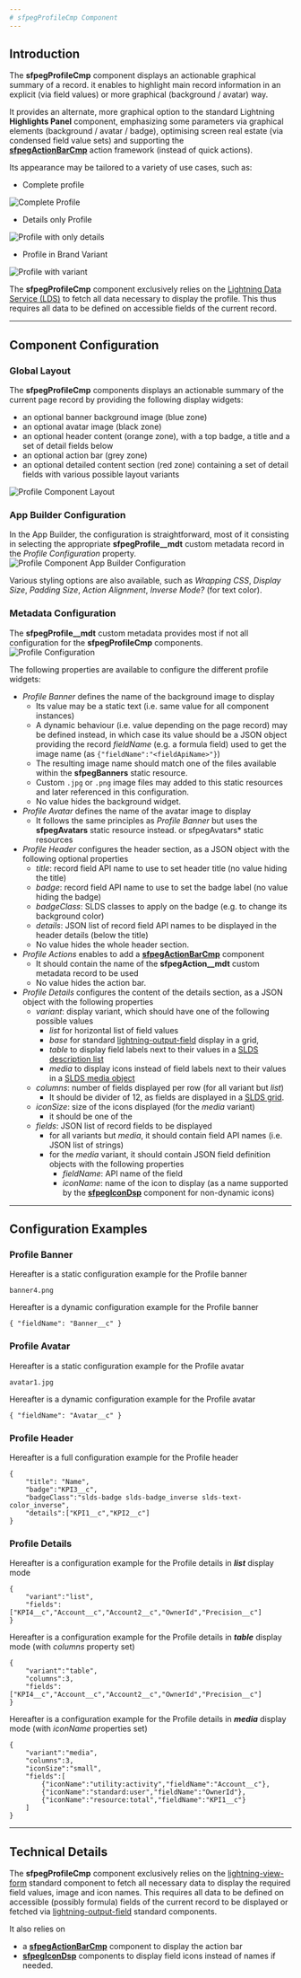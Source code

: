 ```yaml
---
# sfpegProfileCmp Component
---
```


## Introduction

The **sfpegProfileCmp** component displays an actionable graphical summary of a record.
it enables to highlight main record information in an explicit (via field values) or
more graphical (background / avatar) way.

It provides an alternate, more graphical option to the standard Lightning **Highlights Panel**
component, emphasizing some parameters via graphical elements (background / avatar / badge),
optimising screen real estate (via condensed field value sets) and supporting the  
**[sfpegActionBarCmp](/help/sfpegActionBarCmp.md)** action framework (instead of quick actions).

Its appearance may be tailored to a variety of use cases, such as:
* Complete profile

![Complete Profile](/media/sfpegProfile.png) 

* Details only Profile

![Profile with only details](/media/sfpegProfileDetails.png)

* Profile in Brand Variant

![Profile with variant](/media/sfpegProfileInverse.png) 


The **sfpegProfileCmp** component exclusively relies on the
[Lightning Data Service (LDS)](https://developer.salesforce.com/docs/component-library/documentation/en/lwc/data_ui_api)
to fetch all data necessary to display the profile. This thus requires all data to be defined on accessible
fields of the current record.


---

## Component Configuration

### Global Layout

The **sfpegProfileCmp** components displays an actionable summary of the current page record by providing 
the following display widgets:
* an optional banner background image (blue zone)
* an optional avatar image (black zone)
* an optional header content (orange zone), with a top badge, a title and a set of detail fields below
* an optional action bar (grey zone)
* an optional detailed content section (red zone) containing a set of detail fields with various possible layout variants

![Profile Component Layout](/media/sfpegProfileLayout.png) 


### App Builder Configuration

In the App Builder, the configuration is straightforward, most of it consisting in selecting the
appropriate **sfpegProfile__mdt** custom metadata record in the _Profile Configuration_ property.<br/>
![Profile Component App Builder Configuration](/media/sfpegProfileConfig.png) 

Various styling options are also available, such as _Wrapping CSS_, _Display Size_, _Padding Size_,
_Action Alignment_, _Inverse Mode?_ (for text color).


### Metadata Configuration

The **sfpegProfile__mdt** custom metadata provides most if not all configuration for the
**sfpegProfileCmp** components.<br/>
![Profile Configuration](/media/sfpegProfileConfigMeta.png)

The following properties are available to configure the different profile widgets:
* _Profile Banner_ defines the name of the background image to display
    * Its value may be a static text (i.e. same value for all component instances)
    * A dynamic behaviour (i.e. value depending on the page record) may be defined instead, in which case its value should be a JSON object providing the record _fieldName_ (e.g. a formula field) used to get the image name (as `{"fieldName":"<fieldApiName>"}`)
    * The resulting image name should match one of the files available within the **sfpegBanners** static resource.
    * Custom `.jpg` or `.png` image files may added to this static resources and later referenced in this configuration.
    * No value hides the background widget.
* _Profile Avatar_ defines the name of the avatar image to display
    * It follows the same principles as _Profile Banner_ but uses the **sfpegAvatars** static resource instead.
     or sfpegAvatars* static resources
* _Profile Header_ configures the header section, as a JSON object with the following optional properties
    * _title_: record field API name to use to set header title (no value hiding the title)
    * _badge_: record field API name to use to set the badge label (no value hiding the badge)
    * _badgeClass_: SLDS classes to apply on the badge (e.g. to change its background color)
    * _details_: JSON list of record field API names to be displayed in the header details (below the title) 
    * No value hides the whole header section. 
* _Profile Actions_ enables to add a **[sfpegActionBarCmp](/help/sfpegActionBarCmp.md)** component
    * It should contain the name of the **sfpegAction__mdt** custom metadata record to be used
    * No value hides the action bar.
* _Profile Details_ configures the content of the details section, as a JSON object with the following properties
    * _variant_: display variant, which should have one of the following possible values
        * _list_ for horizontal list of field values
        * _base_ for standard [lightning-output-field](https://developer.salesforce.com/docs/component-library/bundle/lightning-output-field/documentation) display in a grid,
        * _table_ to display field labels next to their values in a [SLDS description list](https://www.lightningdesignsystem.com/utilities/description-list/#Horizontal)
        * _media_ to display icons instead of field labels next to their values in a [SLDS media object](https://www.lightningdesignsystem.com/utilities/media-objects/)
    * _columns_: number of fields displayed per row (for all variant but _list_)
        * It should be divider of 12, as fields are displayed in a [SLDS grid](https://www.lightningdesignsystem.com/utilities/grid/).
    * _iconSize_: size of the icons displayed (for the _media_ variant)
        * it should be one of the 
    * _fields_: JSON list of record fields to be displayed
        * for all variants but _media_, it should contain field API names (i.e. JSON list of strings)
        * for the _media_ variant, it should contain JSON field definition objects with the following properties
            * _fieldName_: API name of the field
            * _iconName_: name of the icon to display (as a name supported by the **[sfpegIconDsp](/help/sfpegIconDsp.md)** component for non-dynamic icons)

---

## Configuration Examples

### Profile Banner

Hereafter is a static configuration example for the Profile banner
```
banner4.png
```

Hereafter is a dynamic configuration example for the Profile banner
```
{ "fieldName": "Banner__c" }
```


### Profile Avatar

Hereafter is a static configuration example for the Profile avatar
```
avatar1.jpg
```

Hereafter is a dynamic configuration example for the Profile avatar
```
{ "fieldName": "Avatar__c" }
```


### Profile Header

Hereafter is a full configuration example for the Profile header
```
{
    "title": "Name",
    "badge":"KPI3__c",
    "badgeClass":"slds-badge slds-badge_inverse slds-text-color_inverse",
    "details":["KPI1__c","KPI2__c"]
}
```


### Profile Details

Hereafter is a configuration example for the Profile details in ***list*** display mode
```
{
    "variant":"list",
    "fields":["KPI4__c","Account__c","Account2__c","OwnerId","Precision__c"]
}
```

Hereafter is a configuration example for the Profile details in ***table*** display mode (with _columns_ property set)
```
{
    "variant":"table",
    "columns":3,
    "fields":["KPI4__c","Account__c","Account2__c","OwnerId","Precision__c"]
}
```

Hereafter is a configuration example for the Profile details in ***media*** display mode (with _iconName_ properties set)
```
{
    "variant":"media",
    "columns":3,
    "iconSize":"small",
    "fields":[
        {"iconName":"utility:activity","fieldName":"Account__c"},
        {"iconName":"standard:user","fieldName":"OwnerId"},
        {"iconName":"resource:total","fieldName":"KPI1__c"}
    ]
}
```

---

## Technical Details

The **sfpegProfileCmp** component exclusively relies on the [lightning-view-form](https://developer.salesforce.com/docs/component-library/bundle/lightning-record-view-form/documentation) standard component to fetch all 
necessary data to display the required field values, image and icon names. This requires all data to be defined on accessible (possibly formula) fields of the current record to be displayed or fetched via [lightning-output-field](https://developer.salesforce.com/docs/component-library/bundle/lightning-output-field/documentation) standard components.

It also relies on 
* a **[sfpegActionBarCmp](/help/sfpegActionBarCmp.md)** component to display the action bar 
* **[sfpegIconDsp](/help/sfpegIconDsp.md)** components to display field icons instead of names if needed.
